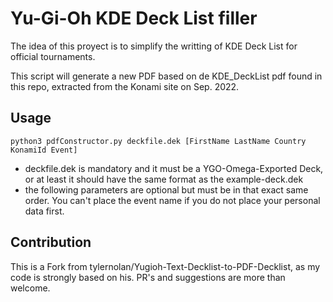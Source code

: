 # Yu-Gi-Oh KDE Deck List filler
The idea of this proyect is to simplify the writting of KDE Deck List for official tournaments.

This script will generate a new PDF based on de KDE_DeckList pdf found in this repo, extracted from the Konami site on Sep. 2022.

## Usage
`python3 pdfConstructor.py deckfile.dek [FirstName LastName Country KonamiId Event]`
- deckfile.dek is mandatory and it must be a YGO-Omega-Exported Deck, or at least it should have the same format as the example-deck.dek
- the following parameters are optional but must be in that exact same order. You can't place the event name if you do not place your personal data first.

## Contribution
This is a Fork from tylernolan/Yugioh-Text-Decklist-to-PDF-Decklist, as my code is strongly based on his.
PR's and suggestions are more than welcome.
